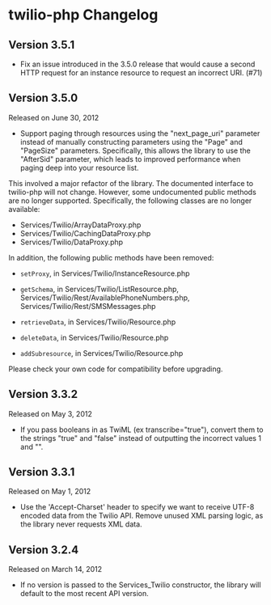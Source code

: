 twilio-php Changelog
====================

Version 3.5.1
-------------

- Fix an issue introduced in the 3.5.0 release that would cause a second HTTP
request for an instance resource to request an incorrect URI. (#71)

Version 3.5.0
-------------

Released on June 30, 2012

- Support paging through resources using the "next_page_uri" parameter instead
of manually constructing parameters using the "Page" and "PageSize" parameters.
Specifically, this allows the library to use the "AfterSid" parameter, which
leads to improved performance when paging deep into your resource list.

This involved a major refactor of the library. The documented interface to
twilio-php will not change. However, some undocumented public methods are no
longer supported. Specifically, the following classes are no longer available:

- Services/Twilio/ArrayDataProxy.php
- Services/Twilio/CachingDataProxy.php
- Services/Twilio/DataProxy.php

In addition, the following public methods have been removed:

- `setProxy`, in Services/Twilio/InstanceResource.php
- `getSchema`, in Services/Twilio/ListResource.php,
    Services/Twilio/Rest/AvailablePhoneNumbers.php,
    Services/Twilio/Rest/SMSMessages.php

- `retrieveData`, in Services/Twilio/Resource.php
- `deleteData`, in Services/Twilio/Resource.php
- `addSubresource`, in Services/Twilio/Resource.php

Please check your own code for compatibility before upgrading.

Version 3.3.2
-------------

Released on May 3, 2012

- If you pass booleans in as TwiML (ex transcribe="true"), convert them to
  the strings "true" and "false" instead of outputting the incorrect values 
  1 and "".

Version 3.3.1
-------------

Released on May 1, 2012

- Use the 'Accept-Charset' header to specify we want to receive UTF-8 encoded 
data from the Twilio API. Remove unused XML parsing logic, as the library never 
requests XML data.

Version 3.2.4
-------------

Released on March 14, 2012

- If no version is passed to the Services_Twilio constructor, the library will
  default to the most recent API version.

